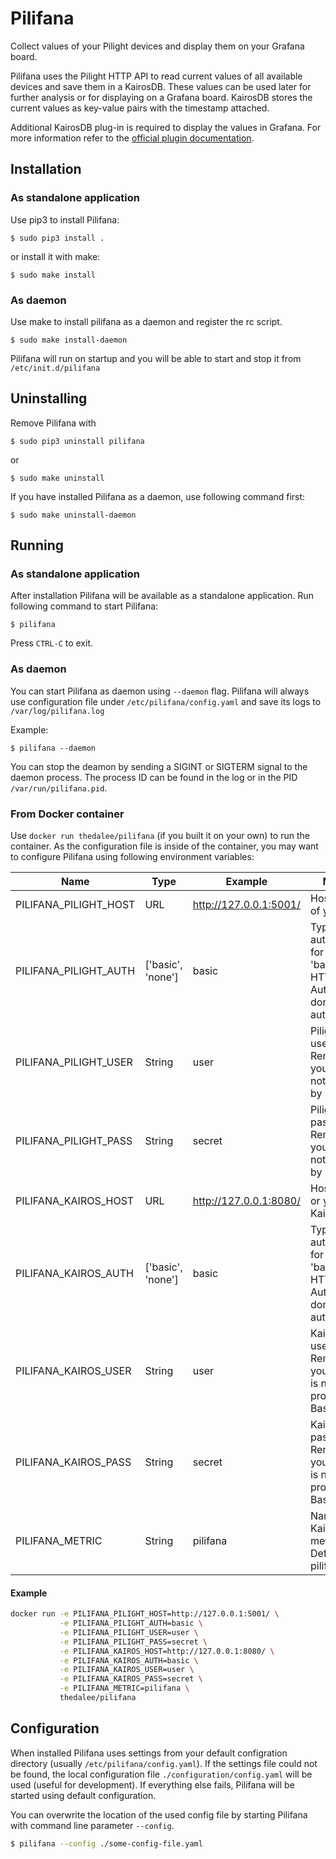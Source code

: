 Pilifana
========

Collect values of your Pilight devices and display them on your Grafana board.

Pilifana uses the Pilight HTTP API to read current values of all available
devices and save them in a KairosDB. These values can be used later for further
analysis or for displaying on a Grafana board. KairosDB stores the current values
as key-value pairs with the timestamp attached.

Additional KairosDB plug-in is required to display the values in Grafana. For more
information refer to the
[official plugin documentation](https://github.com/grafana/kairosdb-datasource).

## Installation

### As standalone application

Use pip3 to install Pilifana:

```
$ sudo pip3 install .
```

or install it with make:

```
$ sudo make install
```

### As daemon

Use make to install pilifana as a daemon and register the rc script.

```
$ sudo make install-daemon
```

Pilifana will run on startup and you will be able to start and stop it from `/etc/init.d/pilifana`

## Uninstalling

Remove Pilifana with

```
$ sudo pip3 uninstall pilifana
```

or

```
$ sudo make uninstall
```

If you have installed Pilifana as a daemon, use following command first:

```
$ sudo make uninstall-daemon
```

## Running

### As standalone application

After installation Pilifana will be available as a standalone application. Run 
following command to start Pilifana:

```
$ pilifana
```

Press `CTRL-C` to exit.

### As daemon

You can start Pilifana as daemon using `--daemon` flag. Pilifana will always use configuration file under `/etc/pilifana/config.yaml`
and save its logs to `/var/log/pilifana.log` 

Example:

```
$ pilifana --daemon
```

You can stop the deamon by sending a SIGINT or SIGTERM signal to the daemon process. The process ID can be found in the log or in the PID `/var/run/pilifana.pid`.


### From Docker container

Use `docker run thedalee/pilifana` (if you built it on your own) to run the container. As the configuration file is inside of the container, you may want to configure Pilifana using following environment variables:

|Name|Type|Example|Meaning|
|----|----|-------|-------|
PILIFANA_PILIGHT_HOST|URL|http://127.0.0.1:5001/|Host and port of your Pilight|
PILIFANA_PILIGHT_AUTH|['basic', 'none']|basic|Type of HTTP authentication for Pilight. 'basic': use HTTP Basic Auth, 'none': don't use authentication|
PILIFANA_PILIGHT_USER|String|user|Pilight username. Remove if your Pilight is not protected by Basic Auth|
PILIFANA_PILIGHT_PASS|String|secret|Pilight password. Remove if your Pilight is not protected by Basic Auth|
PILIFANA_KAIROS_HOST|URL|http://127.0.0.1:8080/|Host and port or your KairosDB|
PILIFANA_KAIROS_AUTH|['basic', 'none']|basic|Type of HTTP authentication for KairosDB. 'basic': use HTTP Basic Auth, 'none': don't use authentication|
PILIFANA_KAIROS_USER|String|user|KairosDB username. Remove if your KairosDB is not protected by Basic Auth|
PILIFANA_KAIROS_PASS|String|secret|KairosDB password. Remove if your KairosDB is not protected by Basic Auth|
PILIFANA_METRIC|String|pilifana|Name of the KairosDB metric. Default: pilifana|

#### Example
```sh
docker run -e PILIFANA_PILIGHT_HOST=http://127.0.0.1:5001/ \
           -e PILIFANA_PILIGHT_AUTH=basic \
           -e PILIFANA_PILIGHT_USER=user \
           -e PILIFANA_PILIGHT_PASS=secret \
           -e PILIFANA_KAIROS_HOST=http://127.0.0.1:8080/ \
           -e PILIFANA_KAIROS_AUTH=basic \
           -e PILIFANA_KAIROS_USER=user \
           -e PILIFANA_KAIROS_PASS=secret \
           -e PILIFANA_METRIC=pilifana \
           thedalee/pilifana
``` 

## Configuration

When installed Pilifana uses settings from your default configration directory 
(usually `/etc/pilifana/config.yaml`). If the settings file could not be found, 
the local configuration file `./configuration/config.yaml` will be used (useful 
for development). If everything else fails, Pilifana will be started using default
configuration. 

You can overwrite the location of the used config file by starting Pilifana with 
command line parameter `--config`.

```bash
$ pilifana --config ./some-config-file.yaml
```
